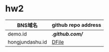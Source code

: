 # hw2

| BNS域名 | github repo address|
|---|---|
| demo.id | ***.github.com/*** |
| hongjundashu.id | [DFile](https://github.com/alexwanng/Course) |
